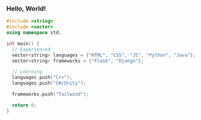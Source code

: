 ### Hello, World!

```cpp
#include <string>
#include <vector>
using namespace std;

int main() {
  // Experienced
  vector<string> languages = {"HTML", "CSS", "JS", "Python", "Java"};
  vector<string> frameworks = {"Flask", "Django"};

  // Learning
  languages.push("C++"); 
  languages.push("C#/Unity");

  frameworks.push("Tailwind");

  return 0;
}
```

<!---
Encryptium/Encryptium is a ✨ special ✨ repository because its `README.md` (this file) appears on your GitHub profile.
You can click the Preview link to take a look at your changes.
--->
